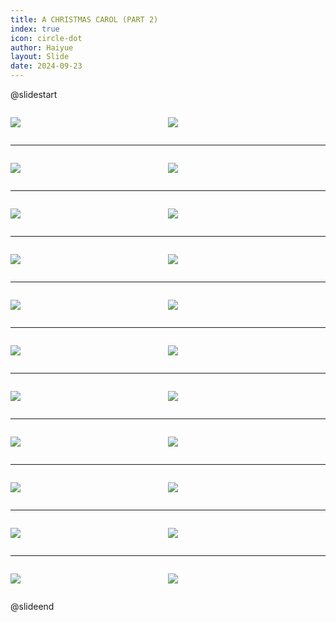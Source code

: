 ```yaml
---
title: A CHRISTMAS CAROL (PART 2)
index: true
icon: circle-dot
author: Haiyue
layout: Slide
date: 2024-09-23
---
```

 
@slidestart

<div style="display:flex">
<div style="flex:1">

![](https://raw.githubusercontent.com/yclord/reading/refs/heads/master/english/Level-Z/A%20CHRISTMAS%20CAROL%20(PART%202)/001.webp)
</div>
<div style="flex:1">

![](https://raw.githubusercontent.com/yclord/reading/refs/heads/master/english/Level-Z/A%20CHRISTMAS%20CAROL%20(PART%202)/002.webp)
</div>
</div>

---

<div style="display:flex">
<div style="flex:1">

![](https://raw.githubusercontent.com/yclord/reading/refs/heads/master/english/Level-Z/A%20CHRISTMAS%20CAROL%20(PART%202)/003.webp)
</div>
<div style="flex:1">

![](https://raw.githubusercontent.com/yclord/reading/refs/heads/master/english/Level-Z/A%20CHRISTMAS%20CAROL%20(PART%202)/004.webp)
</div>
</div>

---

<div style="display:flex">
<div style="flex:1">

![](https://raw.githubusercontent.com/yclord/reading/refs/heads/master/english/Level-Z/A%20CHRISTMAS%20CAROL%20(PART%202)/005.webp)
</div>
<div style="flex:1">

![](https://raw.githubusercontent.com/yclord/reading/refs/heads/master/english/Level-Z/A%20CHRISTMAS%20CAROL%20(PART%202)/006.webp)
</div>
</div>

---

<div style="display:flex">
<div style="flex:1">

![](https://raw.githubusercontent.com/yclord/reading/refs/heads/master/english/Level-Z/A%20CHRISTMAS%20CAROL%20(PART%202)/007.webp)
</div>
<div style="flex:1">

![](https://raw.githubusercontent.com/yclord/reading/refs/heads/master/english/Level-Z/A%20CHRISTMAS%20CAROL%20(PART%202)/008.webp)
</div>
</div>

---

<div style="display:flex">
<div style="flex:1">

![](https://raw.githubusercontent.com/yclord/reading/refs/heads/master/english/Level-Z/A%20CHRISTMAS%20CAROL%20(PART%202)/009.webp)
</div>
<div style="flex:1">

![](https://raw.githubusercontent.com/yclord/reading/refs/heads/master/english/Level-Z/A%20CHRISTMAS%20CAROL%20(PART%202)/010.webp)
</div>
</div>

---

<div style="display:flex">
<div style="flex:1">

![](https://raw.githubusercontent.com/yclord/reading/refs/heads/master/english/Level-Z/A%20CHRISTMAS%20CAROL%20(PART%202)/011.webp)
</div>
<div style="flex:1">

![](https://raw.githubusercontent.com/yclord/reading/refs/heads/master/english/Level-Z/A%20CHRISTMAS%20CAROL%20(PART%202)/012.webp)
</div>
</div>

---

<div style="display:flex">
<div style="flex:1">

![](https://raw.githubusercontent.com/yclord/reading/refs/heads/master/english/Level-Z/A%20CHRISTMAS%20CAROL%20(PART%202)/013.webp)
</div>
<div style="flex:1">

![](https://raw.githubusercontent.com/yclord/reading/refs/heads/master/english/Level-Z/A%20CHRISTMAS%20CAROL%20(PART%202)/014.webp)
</div>
</div>

---

<div style="display:flex">
<div style="flex:1">

![](https://raw.githubusercontent.com/yclord/reading/refs/heads/master/english/Level-Z/A%20CHRISTMAS%20CAROL%20(PART%202)/015.webp)
</div>
<div style="flex:1">

![](https://raw.githubusercontent.com/yclord/reading/refs/heads/master/english/Level-Z/A%20CHRISTMAS%20CAROL%20(PART%202)/016.webp)
</div>
</div>

---

<div style="display:flex">
<div style="flex:1">

![](https://raw.githubusercontent.com/yclord/reading/refs/heads/master/english/Level-Z/A%20CHRISTMAS%20CAROL%20(PART%202)/017.webp)
</div>
<div style="flex:1">

![](https://raw.githubusercontent.com/yclord/reading/refs/heads/master/english/Level-Z/A%20CHRISTMAS%20CAROL%20(PART%202)/018.webp)
</div>
</div>

---

<div style="display:flex">
<div style="flex:1">

![](https://raw.githubusercontent.com/yclord/reading/refs/heads/master/english/Level-Z/A%20CHRISTMAS%20CAROL%20(PART%202)/019.webp)
</div>
<div style="flex:1">

![](https://raw.githubusercontent.com/yclord/reading/refs/heads/master/english/Level-Z/A%20CHRISTMAS%20CAROL%20(PART%202)/020.webp)
</div>
</div>

---

<div style="display:flex">
<div style="flex:1">

![](https://raw.githubusercontent.com/yclord/reading/refs/heads/master/english/Level-Z/A%20CHRISTMAS%20CAROL%20(PART%202)/021.webp)
</div>
<div style="flex:1">

![](https://raw.githubusercontent.com/yclord/reading/refs/heads/master/english/Level-Z/A%20CHRISTMAS%20CAROL%20(PART%202)/022.webp)
</div>
</div>

@slideend